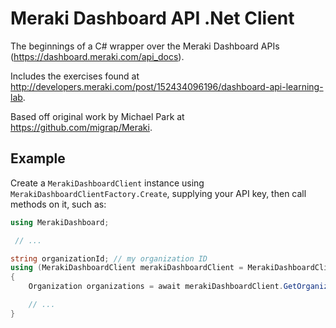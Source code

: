 # Meraki Dashboard API .Net Client

The beginnings of a C# wrapper over the Meraki Dashboard APIs (https://dashboard.meraki.com/api_docs).

Includes the exercises found at http://developers.meraki.com/post/152434096196/dashboard-api-learning-lab. 

Based off original work by Michael Park at https://github.com/migrap/Meraki.

## Example

Create a `MerakiDashboardClient` instance using `MerakiDashboardClientFactory.Create`, supplying your API key, 
then call methods on it, such as:

``` C#
using MerakiDashboard;

 // ...

string organizationId; // my organization ID
using (MerakiDashboardClient merakiDashboardClient = MerakiDashboardClientFactory.Create(apiKey))
{
	Organization organizations = await merakiDashboardClient.GetOrganizationAsync();

	// ...
}
```
